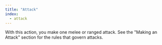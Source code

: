 ```yaml
---
title: "Attack"
index:
  - attack
---
```

With this action, you make one melee or ranged attack. See the "Making an Attack" section for the rules that govern attacks.

